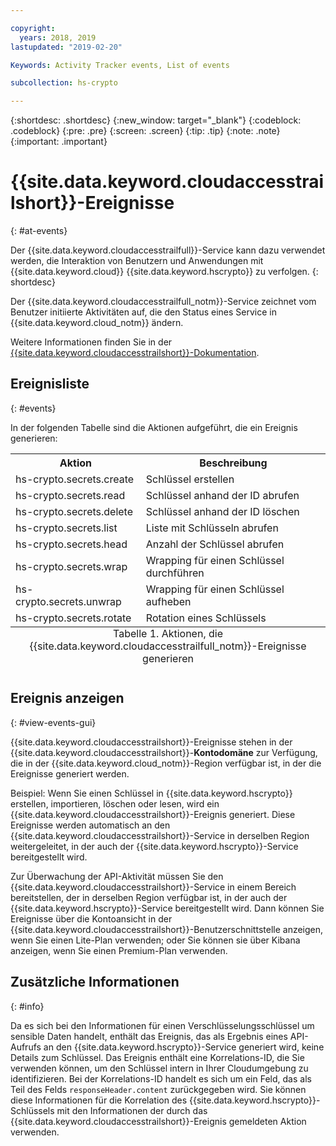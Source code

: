 ```yaml
---

copyright:
  years: 2018, 2019
lastupdated: "2019-02-20"

Keywords: Activity Tracker events, List of events

subcollection: hs-crypto

---
```

{:shortdesc: .shortdesc}
{:new_window: target="_blank"}
{:codeblock: .codeblock}
{:pre: .pre}
{:screen: .screen}
{:tip: .tip}
{:note: .note}
{:important: .important}

# {{site.data.keyword.cloudaccesstrailshort}}-Ereignisse
{: #at-events}

Der {{site.data.keyword.cloudaccesstrailfull}}-Service kann dazu verwendet werden, die Interaktion von Benutzern und Anwendungen mit {{site.data.keyword.cloud}} {{site.data.keyword.hscrypto}} zu verfolgen.
{: shortdesc}

Der {{site.data.keyword.cloudaccesstrailfull_notm}}-Service zeichnet vom Benutzer initiierte Aktivitäten auf, die den Status eines Service in {{site.data.keyword.cloud_notm}} ändern.

Weitere Informationen finden Sie in der [{{site.data.keyword.cloudaccesstrailshort}}-Dokumentation](/docs/services/cloud-activity-tracker?topic=cloud-activity-tracker-getting-started-with-cla).

## Ereignisliste
{: #events}

In der folgenden Tabelle sind die Aktionen aufgeführt, die ein Ereignis generieren:

<table>
    <tr>
        <th>Aktion</th>
        <th>Beschreibung</th>
    </tr>
    <tr>
        <td>hs-crypto.secrets.create</td>
        <td>Schlüssel erstellen</td>
    </tr>
    <tr>
        <td>hs-crypto.secrets.read</td>
        <td>Schlüssel anhand der ID abrufen</td>
    </tr>
   <tr>
        <td>hs-crypto.secrets.delete</td>
        <td>Schlüssel anhand der ID löschen</td>
    </tr>
    <tr>
        <td>hs-crypto.secrets.list</td>
        <td>Liste mit Schlüsseln abrufen</td>
    </tr>
    <tr>
        <td>hs-crypto.secrets.head</td>
        <td>Anzahl der Schlüssel abrufen</td>
    </tr>
     <tr>
        <td>hs-crypto.secrets.wrap</td>
        <td>Wrapping für einen Schlüssel durchführen</td>
    </tr>
     <tr>
        <td>hs-crypto.secrets.unwrap</td>
        <td>Wrapping für einen Schlüssel aufheben</td>
    </tr>
     <tr>
        <td>hs-crypto.secrets.rotate</td>
        <td>Rotation eines Schlüssels</td>
    </tr>
    <caption style="caption-side:bottom;">Tabelle 1. Aktionen, die {{site.data.keyword.cloudaccesstrailfull_notm}}-Ereignisse generieren</caption>
</table>

## Ereignis anzeigen
{: #view-events-gui}

<!-- Option 2: Add the following sentence if your service sends events to the account domain. -->

{{site.data.keyword.cloudaccesstrailshort}}-Ereignisse stehen in der {{site.data.keyword.cloudaccesstrailshort}}-**Kontodomäne** zur Verfügung, die in der {{site.data.keyword.cloud_notm}}-Region verfügbar ist, in der die Ereignisse generiert werden.

Beispiel: Wenn Sie einen Schlüssel in {{site.data.keyword.hscrypto}} erstellen, importieren, löschen oder lesen, wird ein {{site.data.keyword.cloudaccesstrailshort}}-Ereignis generiert. Diese Ereignisse werden automatisch an den {{site.data.keyword.cloudaccesstrailshort}}-Service in derselben Region weitergeleitet, in der auch der {{site.data.keyword.hscrypto}}-Service bereitgestellt wird.

Zur Überwachung der API-Aktivität müssen Sie den {{site.data.keyword.cloudaccesstrailshort}}-Service in einem Bereich bereitstellen, der in derselben Region verfügbar ist, in der auch der {{site.data.keyword.hscrypto}}-Service bereitgestellt wird. Dann können Sie Ereignisse über die Kontoansicht in der {{site.data.keyword.cloudaccesstrailshort}}-Benutzerschnittstelle anzeigen, wenn Sie einen Lite-Plan verwenden; oder Sie können sie über Kibana anzeigen, wenn Sie einen Premium-Plan verwenden.

## Zusätzliche Informationen
{: #info}

Da es sich bei den Informationen für einen Verschlüsselungsschlüssel um sensible Daten handelt, enthält das Ereignis, das als Ergebnis eines API-Aufrufs an den {{site.data.keyword.hscrypto}}-Service generiert wird, keine Details zum Schlüssel. Das Ereignis enthält eine Korrelations-ID, die Sie verwenden können, um den Schlüssel intern in Ihrer Cloudumgebung zu identifizieren. Bei der Korrelations-ID handelt es sich um ein Feld, das als Teil des Felds `responseHeader.content` zurückgegeben wird. Sie können diese Informationen für die Korrelation des {{site.data.keyword.hscrypto}}-Schlüssels mit den Informationen der durch das {{site.data.keyword.cloudaccesstrailshort}}-Ereignis gemeldeten Aktion verwenden.
